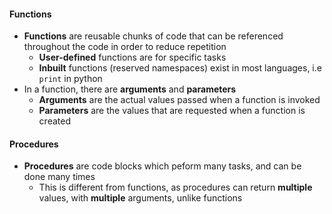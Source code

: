 #### Functions
- **Functions** are reusable chunks of code that can be referenced throughout the code in order to reduce repetition
	- **User-defined** functions are for specific tasks
	- **Inbuilt** functions (reserved namespaces) exist in most languages, i.e `print` in python
- In a function, there are **arguments** and **parameters**
	- **Arguments** are the actual values passed when a function is invoked
	- **Parameters** are the values that are requested when a function is created

#### Procedures
- **Procedures** are code blocks which peform many tasks, and can be done many times
	- This is different from functions, as procedures can return **multiple** values, with **multiple** arguments, unlike functions
